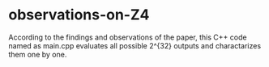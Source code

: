 # observations-on-Z4

According to the findings and observations of the paper, this C++ code named as main.cpp evaluates all possible 2^{32} outputs and charactarizes them one by one. 
